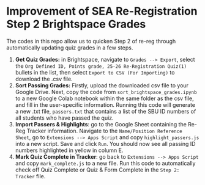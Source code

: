# Improvement of SEA Re-Registration Step 2 Brightspace Grades

The codes in this repo allow us to quicken Step 2 of re-reg through automatically updating quiz grades in a few steps.

1) $\textbf{Get Quiz Grades:}$ in Brightspace, navigate to ```Grades --> Export```, select the ```Org Defined ID, Points grade, 25-26 Re-Registration Quiz(1)``` bullets in the list, then select ```Export to CSV (For Importing)``` to download the .csv file.
2) $\textbf{Sort Passing Grades:}$ Firstly, upload the downloaded csv file to your Google Drive. Next, copy the code from ```sort_brightspace_grades.ipynb``` to a new $\text{Google Colab}$ notebook within the same folder as the csv file, and fill in the user-specific information. Running this code will generate a new .txt file, ```passers.txt``` that contains a list of the SBU ID numbers of all students who have passed the quiz.
3) $\textbf{Import Passers & Highlights}$: go to the Google Sheet containing the Re-Reg Tracker information. Navigate to the ```Name/Position Reference Sheet```, go to ```Extensions --> Apps Script``` and copy ```highlight_passers.js``` into a new script. Save and click ```Run```. You should now see all passing ID numbers highlighted in yellow in column E.
4) $\textbf{Mark Quiz Complete in Tracker}$: go back to ```Extensions --> Apps Script``` and copy ```mark_complete.js``` to a new file. Run this code to automatically check off Quiz Complete or Quiz & Form Complete in the ```Step 2: Tracker``` file.